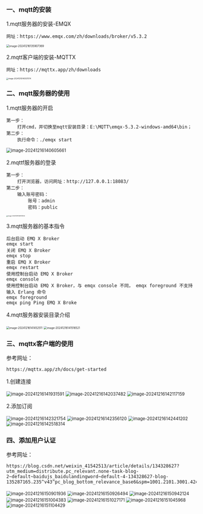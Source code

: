 ### 一、mqtt的安装

1.mqtt服务器的安装-EMQX

```
网址：https://www.emqx.com/zh/downloads/broker/v5.3.2
```

<img src="C:\Users\DELL\AppData\Roaming\Typora\typora-user-images\image-20241216135907369.png" alt="image-20241216135907369" style="zoom: 50%;" />

2.mqtt客户端的安装-MQTTX

```
网址：https://mqttx.app/zh/downloads
```

<img src="C:\Users\DELL\AppData\Roaming\Typora\typora-user-images\image-20241216140007074.png" alt="image-20241216140007074" style="zoom:33%;" />

### 二、mqtt服务器的使用

1.mqtt服务器的开启

```
第一步：
	打开cmd，并切换至mqtt安装目录：E:\MQTT\emqx-5.3.2-windows-amd64\bin；
第二步：
	执行命令：./emqx start
```

<img src="C:\Users\DELL\AppData\Roaming\Typora\typora-user-images\image-20241216140605661.png" alt="image-20241216140605661" style="zoom: 80%;" />

2.mqttf服务器的登录

```
第一步：
	打开浏览器，访问网址：http://127.0.0.1:18083/
第二步：
	输入账号密码：
		账号：admin
		密码：public
```

<img src="C:\Users\DELL\AppData\Roaming\Typora\typora-user-images\image-20241216140914144.png" alt="image-20241216140914144" style="zoom: 25%;" />

3.mqtt服务器的基本指令

```
后台启动 EMQ X Broker 
emqx start 
关闭 EMQ X Broker 
emqx stop 
重启 EMQ X Broker 
emqx restart 
使用控制台启动 EMQ X Broker
emqx console  
使用控制台启动 EMQ X Broker，与 emqx console 不同， emqx foreground 不支持输入 Erlang 命令 
emqx foreground 
emqx ping Ping EMQ X Broke  
```

4.mqtt服务器安装目录介绍

<img src="C:\Users\DELL\AppData\Roaming\Typora\typora-user-images\image-20241216141452511.png" alt="image-20241216141452511" style="zoom:50%;" />

<img src="C:\Users\DELL\AppData\Roaming\Typora\typora-user-images\image-20241216141516521.png" alt="image-20241216141516521" style="zoom:50%;" />

### 三、mqttx客户端的使用

参考网址：

```
https://mqttx.app/zh/docs/get-started
```

1.创建连接

<img src="C:\Users\DELL\AppData\Roaming\Typora\typora-user-images\image-20241216141931591.png" alt="image-20241216141931591" style="zoom: 80%;" />

<img src="C:\Users\DELL\AppData\Roaming\Typora\typora-user-images\image-20241216142037482.png" alt="image-20241216142037482" style="zoom: 80%;" />

<img src="C:\Users\DELL\AppData\Roaming\Typora\typora-user-images\image-20241216142117159.png" alt="image-20241216142117159" style="zoom: 80%;" />

2.添加订阅

<img src="C:\Users\DELL\AppData\Roaming\Typora\typora-user-images\image-20241216142321754.png" alt="image-20241216142321754" style="zoom:80%;" />

<img src="C:\Users\DELL\AppData\Roaming\Typora\typora-user-images\image-20241216142356120.png" alt="image-20241216142356120" style="zoom:80%;" />

<img src="C:\Users\DELL\AppData\Roaming\Typora\typora-user-images\image-20241216142441202.png" alt="image-20241216142441202" style="zoom: 80%;" />

<img src="C:\Users\DELL\AppData\Roaming\Typora\typora-user-images\image-20241216142518314.png" alt="image-20241216142518314" style="zoom:80%;" />

### 四、添加用户认证

参考网址：

```
https://blog.csdn.net/weixin_41542513/article/details/134328627?utm_medium=distribute.pc_relevant.none-task-blog-2~default~baidujs_baidulandingword~default-4-134328627-blog-135287165.235^v43^pc_blog_bottom_relevance_base6&spm=1001.2101.3001.4242.3&utm_relevant_index=6
```

<img src="C:\Users\DELL\AppData\Roaming\Typora\typora-user-images\image-20241216150901936.png" alt="image-20241216150901936" style="zoom:80%;" />

<img src="C:\Users\DELL\AppData\Roaming\Typora\typora-user-images\image-20241216150926494.png" alt="image-20241216150926494" style="zoom:80%;" />

<img src="C:\Users\DELL\AppData\Roaming\Typora\typora-user-images\image-20241216150942124.png" alt="image-20241216150942124" style="zoom:80%;" />

<img src="C:\Users\DELL\AppData\Roaming\Typora\typora-user-images\image-20241216151004383.png" alt="image-20241216151004383" style="zoom:80%;" />

<img src="C:\Users\DELL\AppData\Roaming\Typora\typora-user-images\image-20241216151027171.png" alt="image-20241216151027171" style="zoom:80%;" />

<img src="C:\Users\DELL\AppData\Roaming\Typora\typora-user-images\image-20241216151045968.png" alt="image-20241216151045968" style="zoom:80%;" />

<img src="C:\Users\DELL\AppData\Roaming\Typora\typora-user-images\image-20241216151104429.png" alt="image-20241216151104429" style="zoom:80%;" />











